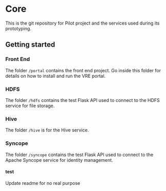 <!--
 Copyright 2022 Indoc Research
 
 Licensed under the EUPL, Version 1.2 or – as soon they
 will be approved by the European Commission - subsequent
 versions of the EUPL (the "Licence");
 You may not use this work except in compliance with the
 Licence.
 You may obtain a copy of the Licence at:
 
 https://joinup.ec.europa.eu/collection/eupl/eupl-text-eupl-12
 
 Unless required by applicable law or agreed to in
 writing, software distributed under the Licence is
 distributed on an "AS IS" basis,
 WITHOUT WARRANTIES OR CONDITIONS OF ANY KIND, either
 express or implied.
 See the Licence for the specific language governing
 permissions and limitations under the Licence.
 
-->

# Core

This is the git repository for Pilot project and the services used during its prototyping.

## Getting started

### Front End

The folder `/portal` contains the front end project. Go inside this folder for details on how to install and run the VRE portal.

### HDFS

The folder `/hdfs` contains the test Flask API used to connect to the HDFS service for file storage.

### Hive

The folder `/hive` is for the Hive service.

### Syncope

The folder `/syncope` contains the test Flask API used to connect to the Apache Syncope service for identity management.

#### test
Update readme for no real purpose

